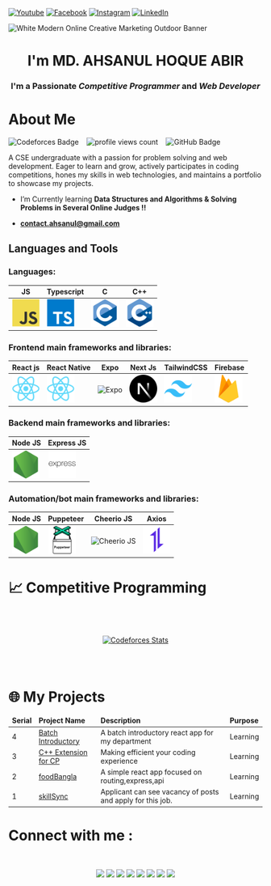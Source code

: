 [![Youtube][youtube-shield]][youtube-url]
[![Facebook][facebook-shield]][facebook-url]
[![Instagram][instagram-shield]][instagram-url]
[![LinkedIn][linkedin-shield]][linkedin-url]

<!-- Banner Started -->

<!-- <img align="right" alt="Coding" width="100%" height="100%" src="https://user-images.githubusercontent.com/113261318/246619811-eae0d304-6b01-4462-a533-c0c37e2bb4be.png"> -->

![White Modern Online Creative Marketing Outdoor Banner](https://github.com/ahsanulhoqueabir/ahsanulhoqueabir/assets/113261318/770e61b7-327b-4331-90c3-600a2f0c8c96)

<!-- Banner Ended -->
<!-- ![শিরোনামহীন ডিজাইন](https://github.com/ahsanulhoqueabir/ahsanulhoqueabir/assets/113261318/10b27f40-33d6-4cc1-a0f8-e82dfe7daf66) -->

<!-- About Me Section Started-->

<h1 align="center"> I'm MD. AHSANUL HOQUE ABIR</h1>
<h3 align="center">I'm a Passionate
<em><strong>Competitive Programmer</em></strong></em> and <em><strong>Web Developer</em></strong></em>  </h3>

# About Me

![Codeforces Badge](https://codeforces-readme-stats.vercel.app/api/badge?username=ahsanulhoqueabir)
<span> &nbsp;&nbsp; <img src="https://komarev.com/ghpvc/?username=ahsanulhoqueabir" alt = "profile views count" /> </span>
<span> &nbsp;&nbsp; <img src="https://img.shields.io/github/followers/ahsanulhoqueabir?label=Followers&style=social" alt="GitHub Badge"> </span>

A CSE undergraduate with a passion for problem solving and web development. Eager to learn and grow, actively participates in coding competitions, hones my skills in web technologies, and maintains a portfolio to showcase my projects.

- I’m Currently learning **Data Structures and Algorithms & Solving Problems in Several Online Judges !!**

- **contact.ahsanul@gmail.com**

<!-- About Me Section Ended-->

<!--  Languages and Tools Section Started-->

## Languages and Tools

<div>

### Languages:

| JS                                                                                                                                                               | Typescript                                                                                                                                                       | C                                                                                                                             | C++                                                                                                                                              |
| ---------------------------------------------------------------------------------------------------------------------------------------------------------------- | ---------------------------------------------------------------------------------------------------------------------------------------------------------------- | ----------------------------------------------------------------------------------------------------------------------------- | ------------------------------------------------------------------------------------------------------------------------------------------------ |
| <img src="https://github.com/devicons/devicon/blob/master/icons/javascript/javascript-original.svg" title="JavaScript" alt="JavaScript" width="55" height="55"/> | <img src="https://github.com/devicons/devicon/blob/master/icons/typescript/typescript-original.svg" title="TyprScript" alt="TyprScript" width="55" height="55"/> | <img src="https://github.com/devicons/devicon/blob/master/icons/c/c-original.svg" title="C"  alt="C" width="55" height="55"/> | <img src="https://github.com/devicons/devicon/blob/master/icons/cplusplus/cplusplus-original.svg" title="C++" alt="C++" width="55" height="55"/> |

### Frontend main frameworks and libraries:

| React js                                                                                                                                      | React Native                                                                                                                                                | Expo                                                                                                                           | Next Js                                                                                                                                            | TailwindCSS                                                                                                                                                          | Firebase                                                                                                                                                 |
| --------------------------------------------------------------------------------------------------------------------------------------------- | ----------------------------------------------------------------------------------------------------------------------------------------------------------- | ------------------------------------------------------------------------------------------------------------------------------ | -------------------------------------------------------------------------------------------------------------------------------------------------- | -------------------------------------------------------------------------------------------------------------------------------------------------------------------- | -------------------------------------------------------------------------------------------------------------------------------------------------------- |
| <img src="https://github.com/devicons/devicon/blob/master/icons/react/react-original.svg" title="React"  alt="React" width="55" height="55"/> | <img src="https://github.com/devicons/devicon/blob/master/icons/react/react-original.svg" title="React Native"  alt="React Native" width="55" height="55"/> | <img src="https://github.com/expo/expo/raw/main/.github/resources/banner.png" title="Expo" alt="Expo" width="55" height="55"/> | <img src="https://github.com/devicons/devicon/blob/master/icons/nextjs/nextjs-original.svg" title="Next js" alt="Next Js" width="55" height="55"/> | <img src="https://github.com/devicons/devicon/blob/master/icons/tailwindcss/tailwindcss-original.svg" title="tailwindcss" alt="tailwindcss" width="55" height="55"/> | <img src="https://github.com/devicons/devicon/blob/master/icons/firebase/firebase-original.svg" title="firebase" alt="firebase" width="55" height="55"/> |

### Backend main frameworks and libraries:

| Node JS                                                                                                                                             | Express JS                                                                                                                                                           |
| --------------------------------------------------------------------------------------------------------------------------------------------------- | -------------------------------------------------------------------------------------------------------------------------------------------------------------------- |
| <img src="https://github.com/devicons/devicon/blob/master/icons/nodejs/nodejs-original.svg" title="Node JS"  alt="Node js" width="55" height="55"/> | <img src="https://github.com/devicons/devicon/blob/master/icons/express/express-original-wordmark.svg" title="Express JS"  alt="Express js" width="55" height="55"/> |

### Automation/bot main frameworks and libraries:

| Node JS                                                                                                                                             | Puppeteer                                                                                                                                                                                                                     | Cheerio JS                                                                                                                        | Axios                                                                                                                                                                                                                                               |
| --------------------------------------------------------------------------------------------------------------------------------------------------- | --------------------------------------------------------------------------------------------------------------------------------------------------------- | ------------------------------------------------------------------------------------------------------------------------------------------ | --------------------------------------------------------------------------------------------------------------------------- |
| <img src="https://github.com/devicons/devicon/blob/master/icons/nodejs/nodejs-original.svg" title="Node JS"  alt="Node js" width="55" height="55"/> | <img src="https://github.com/devicons/devicon/blob/master/icons/puppeteer/puppeteer-original.svg" title="Puppeteer"  alt="Puppeteer" width="55" height="55"/> | <img src="https://avatars.githubusercontent.com/u/7230330?s=48&v=4" title="Cheerio JS"  alt="Cheerio JS" width="55" height="55"/> | <img src="https://github.com/devicons/devicon/blob/master/icons/axios/axios-plain.svg" title="Axios"  alt="Axios" width="55" height="55"/> | 

# 📈 Competitive Programming

<br/>
<br/>

<div align="center" >
  
[![Codeforces Stats](https://codeforces-readme-stats.vercel.app/api/card?username=ahsanulhoqueabir)](https://codeforces-readme-stats.vercel.app/api/card?username=ahsanulhoqueabir&theme=transparent&disable_animations=false&show_icons=true&force_username=false)

</div>

<br/>
<br/>

<!-- My project table  -->

# 🌐 My Projects

<div>

<table>
        <thead >
            <td> <strong>Serial</strong> </td>
            <td> <strong>Project Name</strong> </td>
            <td> <strong>Description</strong> </td>
            <td> <strong>Purpose</strong> </td>
        </thead>
        <tbody>
         <tr>
          <td>4</td>
          <td><a href="https://ambiguity13.netlify.app">Batch Introductory</a></td>
          <td>A batch introductory react app for my department</td>
          <td>Learning</td>
         </tr>
         <tr>
          <td>3</td>
          <td><a href="https://marketplace.visualstudio.com/items?itemName=MDAHSANULHOQUEABIR.oopcpcpp">C++ Extension for CP</a></td>
          <td>Making efficient your coding experience</td>
          <td>Learning</td>
         </tr>
            <tr>
                <td>2</td>
                <td><a href="https://joyful-rugelach-69f894.netlify.app">foodBangla</a></td>
                <td>A simple react app focused on routing,express,api</td>
                <td>Learning</td>
            </tr>
            <tr>
                <td>1</td>
                <td><a href="https://storied-flan-0246ff.netlify.app/">skillSync</a></td>
                <td>Applicant can see vacancy of posts and apply for this job. </td>
                <td>Learning</td>
            </tr>
        </tbody>
    </table>
</div>

<!-- Social Media Connection Section Started -->

# Connect with me :

</br>

<p align="center">
<a href = "https://codeforces.com/profile/ahsanulhoqueabir"><img src="https://img.icons8.com/external-tal-revivo-shadow-tal-revivo/48/null/external-codeforces-programming-competitions-and-contests-programming-community-logo-shadow-tal-revivo.png"/></a>
<a href = "https://www.hackerrank.com/contact_ahsanul?hr_r=1"><img src="https://img.icons8.com/external-tal-revivo-shadow-tal-revivo/48/null/external-hackerrank-is-a-technology-company-that-focuses-on-competitive-programming-logo-shadow-tal-revivo.png"/></a>
<a href = "https://www.codechef.com/users/ahsanulhoqueabir"><img src="https://img.icons8.com/color/48/null/codechef.png"/></a>
<a href = "https://www.linkedin.com/in/ahsanulhoqueabir/"><img src="https://img.icons8.com/fluent/48/000000/linkedin.png"/></a>
<a href = "https://www.facebook.com/mdahsanulhoqueabir"><img src="https://img.icons8.com/fluency/48/undefined/facebook-new.png"/></a>
<a href = "https://m.me/mdahsanulhoqueabir"><img src="https://img.icons8.com/fluency/48/undefined/facebook-messenger--v2.png"/></a>
<a href = "https://twitter.com/Ahsanul_H_abir/"><img src="https://img.icons8.com/color/48/null/twitter--v1.png"/></a>
<a href = "https://www.instagram.com/ahsanul.h.abir/"><img src="https://img.icons8.com/fluent/48/000000/instagram-new.png"/></a>

</p>

<!-- Social Media Connection Section Ended -->

</br>

</br>

<!-- Snake Eating Contribution Section Started -->

<!-- Snake Eating Contribution Section Ended -->

<!-- MARKDOWN LINKS & IMAGES -->

[youtube-shield]: https://img.shields.io/badge/-Youtube-black.svg?style=flat-square&logo=youtube&color=555&logoColor=white
[youtube-url]: https://youtube.com/@AhsanulAbir
[facebook-shield]: https://img.shields.io/badge/-Facebook-black.svg?style=flat-square&logo=facebook&color=555&logoColor=white
[facebook-url]: https://facebook.com/mdahsanulhoqueabir
[instagram-shield]: https://img.shields.io/badge/-Instagram-black.svg?style=flat-square&logo=instagram&color=555&logoColor=white
[instagram-url]: https://instagram.com/Ahsanul.H.abir
[linkedin-shield]: https://img.shields.io/badge/-LinkedIn-black.svg?style=flat-square&logo=linkedin&colorB=555
[linkedin-url]: https://linkedin.com/in/AhsanulHoqueAbir
